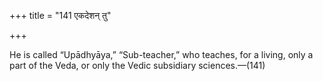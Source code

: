 +++
title = "141 एकदेशन् तु"

+++

He is called “Upādhyāya,” “Sub-teacher,” who teaches, for a living, only a part of the Veda, or only the Vedic subsidiary sciences.—(141)